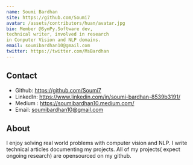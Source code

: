 ```yaml
---
name: Soumi Bardhan
site: https://github.com/Soumi7
avatar: /assets/contributors/huan/avatar.jpg
bio: Member @SymPy.Software dev,
technical writer, involved in research
in Conputer Vision and NLP domains.
email: soumibardhan10@gmail.com
twitter: https://twitter.com/MsBardhan
---
```


## Contact

- Github: <https://github.com/Soumi7>
- LinkedIn: <https://www.linkedin.com/in/soumi-bardhan-8539b3191/>
- Medium : <https://soumibardhan10.medium.com/>
- Email: <soumibardhan10@gmail.com>

## About

I enjoy solving real world problems with
computer vision and NLP. I write technical
articles documenting my projects. All of
my projects( expect ongoing research) are
opensourced on my github.
